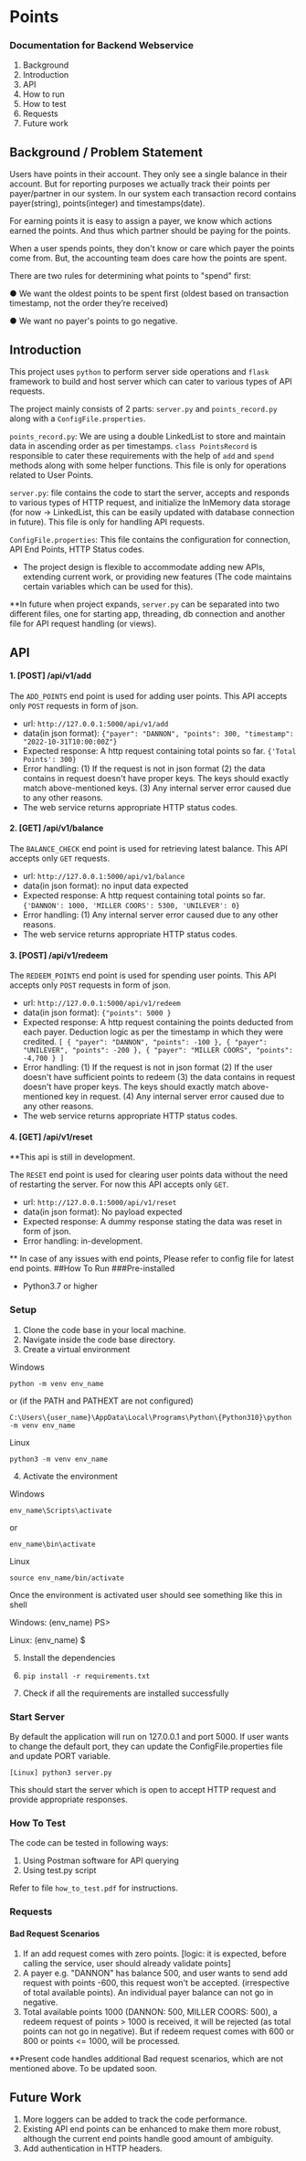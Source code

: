 # Points


### Documentation for Backend Webservice

1. Background
2. Introduction
3. API
4. How to run
5. How to test
6. Requests
7. Future work

## Background / Problem Statement

Users have points in their account. They only see a single balance in their account. But for reporting purposes we actually track their points per payer/partner in our system. In our system each transaction record contains payer(string), points(integer) and timestamps(date).

For earning points it is easy to assign a payer, we know which actions earned the points. And thus which partner should be paying for the points.

When a user spends points, they don't know or care which payer the points come from. But, the accounting team does care how the points are spent.

There are two rules for determining what points to "spend" first:

● We want the oldest points to be spent first (oldest based on transaction timestamp, not the order they’re received)

● We want no payer's points to go negative.

## Introduction

This project uses `python` to perform server side operations and `flask` framework to build and host server which can cater to various types of API requests.

The project mainly consists of 2 parts: `server.py` and `points_record.py` along with a `ConfigFile.properties`.

`points_record.py`: We are using a double LinkedList to store and maintain data in ascending order as per timestamps. `class PointsRecord` is responsible to cater these requirements with the help of `add` and `spend` methods along with some helper functions.
This file is only for operations related to User Points. 

`server.py`: file contains the code to start the server, accepts and responds to various types of HTTP request, and initialize the InMemory data storage (for now -> LinkedList, this can be easily updated with database connection in future). This file is only for handling API requests.

`ConfigFile.properties`: This file contains the configuration for connection, API End Points, HTTP Status codes.

* The project design is flexible to accommodate adding new APIs, extending current work, or providing new features (The code maintains certain variables which can be used for this).

**In future when project expands, `server.py` can be separated into two different files, one for starting app, threading, db connection and another file for API request handling (or views).

## API
 
#### 1. [POST] /api/v1/add
The `ADD_POINTS` end point is used for adding user points. This API accepts only `POST` requests in form of json.
* url: `http://127.0.0.1:5000/api/v1/add`
* data(in json format): `{"payer": "DANNON", "points": 300, "timestamp": "2022-10-31T10:00:00Z"}`
* Expected response: A http request containing total points so far. `{'Total Points': 300}`
* Error handling: (1) If the request is not in json format (2) the data contains in request doesn't have proper keys. The keys should exactly match above-mentioned keys. (3) Any internal server error caused due to any other reasons.
* The web service returns appropriate HTTP status codes.

#### 2. [GET] /api/v1/balance
The `BALANCE_CHECK` end point is used for retrieving latest balance. This API accepts only `GET` requests.
* url: `http://127.0.0.1:5000/api/v1/balance`
* data(in json format): no input data expected
* Expected response: A http request containing total points so far. `{'DANNON': 1000, 'MILLER COORS': 5300, 'UNILEVER': 0}`
* Error handling: (1) Any internal server error caused due to any other reasons.
* The web service returns appropriate HTTP status codes.

#### 3. [POST] /api/v1/redeem
The `REDEEM_POINTS` end point is used for spending user points. This API accepts only `POST` requests in form of json.
* url: `http://127.0.0.1:5000/api/v1/redeem`
* data(in json format): `{"points": 5000 }`
* Expected response: A http request containing the points deducted from each payer. Deduction logic as per the timestamp in which they were credited. `[
{ "payer": "DANNON", "points": -100 },
{ "payer": "UNILEVER", "points": -200 },
{ "payer": "MILLER COORS", "points": -4,700 }
]`
* Error handling: (1) If the request is not in json format (2) If the user doesn't have sufficient points to redeem (3) the data contains in request doesn't have proper keys. The keys should exactly match above-mentioned key in request. (4) Any internal server error caused due to any other reasons.
* The web service returns appropriate HTTP status codes.

#### 4. [GET] /api/v1/reset
**This api is still in development.

The `RESET` end point is used for clearing user points data without the need of restarting the server. For now this API accepts only `GET`.
* url: `http://127.0.0.1:5000/api/v1/reset`
* data(in json format): No payload expected
* Expected response: A dummy response stating the data was reset in form of json.
* Error handling: in-development.


** In case of any issues with end points, Please refer to config file for latest end points.
##How To Run
###Pre-installed
* Python3.7 or higher

### Setup
1. Clone the code base in your local machine.
2. Navigate inside the code base directory.
3. Create a virtual environment

Windows
```
python -m venv env_name
```
or (if the PATH and PATHEXT are not configured)
```
C:\Users\{user_name}\AppData\Local\Programs\Python\{Python310}\python -m venv env_name
```
Linux
```
python3 -m venv env_name
```

4. Activate the environment

Windows
```
env_name\Scripts\activate
```
or
```
env_name\bin\activate
```

Linux
```
source env_name/bin/activate
```
Once the environment is activated user should see something like this in shell

Windows: (env_name) PS>

Linux: (env_name) $

5. Install the dependencies

6. ```pip install -r requirements.txt```

7. Check if all the requirements are installed successfully

### Start Server
By default the application will run on 127.0.0.1 and port 5000.
If user wants to change the default port, they can update the ConfigFile.properties file and update PORT variable.

```[Windows] python server.py
[Linux] python3 server.py
```

This should start the server which is open to accept HTTP request and provide appropriate responses.


### How To Test
The code can be tested in following ways: 
1. Using Postman software for API querying
2. Using test.py script

Refer to file `how_to_test.pdf` for instructions.

### Requests
#### Bad Request Scenarios
1. If an add request comes with zero points. [logic: it is expected, before calling the service, user should already validate points]
2. A payer e.g. "DANNON" has balance 500, and user wants to send add request with points -600, this request won't be accepted. (irrespective of total available points). An individual payer balance can not go in negative.
3. Total available points 1000 (DANNON: 500, MILLER COORS: 500), a redeem request of points > 1000 is received, it will be rejected (as total points can not go in negative). But if redeem request comes with 600 or 800 or points <= 1000, will be processed.


**Present code handles additional Bad request scenarios, which are not mentioned above. To be updated soon.
## Future Work
1. More loggers can be added to track the code performance.
2. Existing API end points can be enhanced to make them more robust, although the current end points handle good amount of ambiguity.
3. Add authentication in HTTP headers.
